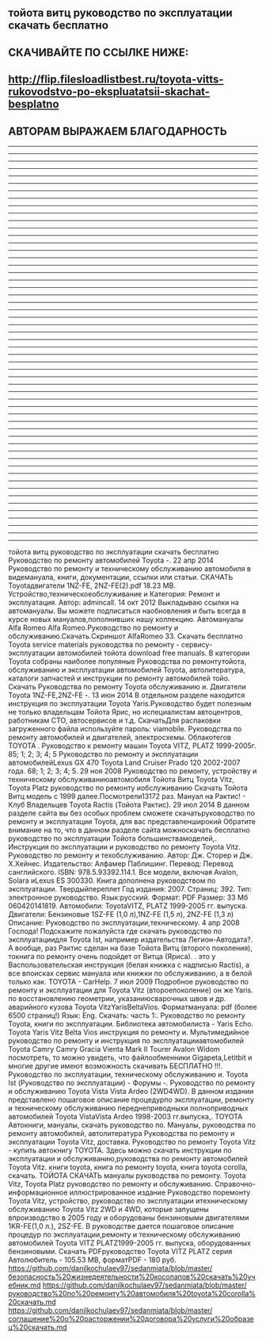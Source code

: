 тойота витц руководство по эксплуатации скачать бесплатно
--------------------------------------------------
СКАЧИВАЙТЕ ПО ССЫЛКЕ НИЖЕ:
--------------------------------------------------
http://flip.filesloadlistbest.ru/toyota-vitts-rukovodstvo-po-ekspluatatsii-skachat-besplatno
--------------------------------------------------
АВТОРАМ ВЫРАЖАЕМ БЛАГОДАРНОСТЬ
--------------------------------------------------
--------------------------------------------------
--------------------------------------------------
--------------------------------------------------
--------------------------------------------------
--------------------------------------------------
--------------------------------------------------
--------------------------------------------------
--------------------------------------------------
--------------------------------------------------
--------------------------------------------------
--------------------------------------------------
--------------------------------------------------
--------------------------------------------------
--------------------------------------------------
--------------------------------------------------
--------------------------------------------------
--------------------------------------------------
--------------------------------------------------
--------------------------------------------------
--------------------------------------------------
--------------------------------------------------
--------------------------------------------------
--------------------------------------------------
--------------------------------------------------
--------------------------------------------------
--------------------------------------------------
--------------------------------------------------
--------------------------------------------------
--------------------------------------------------
--------------------------------------------------
--------------------------------------------------
--------------------------------------------------
--------------------------------------------------
--------------------------------------------------
--------------------------------------------------
--------------------------------------------------
--------------------------------------------------
--------------------------------------------------
--------------------------------------------------
--------------------------------------------------
--------------------------------------------------
--------------------------------------------------
--------------------------------------------------
--------------------------------------------------
--------------------------------------------------
--------------------------------------------------
--------------------------------------------------
--------------------------------------------------
--------------------------------------------------
--------------------------------------------------
--------------------------------------------------
--------------------------------------------------
--------------------------------------------------
--------------------------------------------------
тойота витц руководство по эксплуатации скачать бесплатно Руководство по ремонту автомобилей Toyota -. 22 апр 2014  Руководство по ремонту и техническому обслуживанию автомобиля в видемануала, книги, документации, ссылки или статьи.   СКАЧАТЬ  Toyotaдвигатели 1NZ-FE, 2NZ-FE(2).pdf 18.23 MB. Устройство,техническоеобслуживание и  Категория: Ремонт и эксплуатация. Автор: admincall. 14 окт 2012  Выкладываю ссылки на автомануалы. Вы можете подписаться наобновления  и быть всегда в курсе новых мануалов,пополнивших нашу коллекцию. Автомануалы Alfa Romeo Alfa Romeo.Руководство по ремонту и обслуживанию.Скачать.Cкриншот AlfaRomeo 33. Скачать бесплатно Toyota service materials руководства по ремонту - сервису- эксплуатации автомобилей тойота download free manuals. В категории Toyota собраны наиболее популяные Руководства по ремонтутойота, обслуживанию и эксплуатации автомобилей Toyota, автолитература, каталоги запчастей и инструкции по ремонту автомобилей тойо. Скачать Руководства по ремонту Toyota обслуживанию и. Двигатели Toyota 1NZ-FE,2NZ-FE -. 13 июн 2014  В отдельном разделе находится инструкция по эксплуатации Toyota Yaris.Руководство будет полезным не только владельцам Тойота Ярис, но испециалистам автоцентров, работникам СТО, автосервисов и т.д. СкачатьДля распаковки загруженного файла используйте пароль: viamobile. Руководства по ремонту автомобилей и двигателей, электросхемы.  Облакотегов  TOYOTA . Руководство к ремонту машин Toyota VITZ, PLATZ 1999-2005г. 85; 1; 2; 3; 4; 5  Руководство по ремонту и эксплуатации автомобилейLexus GX 470 Toyota Land Cruiser Prado 120 2002-2007 года. 68; 1; 2; 3; 4; 5. 29 ноя 2008  Руководство по ремонту, устройству и техническому обслуживаниюавтомобиля Тойота Витц Toyota Vitz, Toyota Platz руководство по ремонту иобслуживанию Скачать Тойота Витц модель с 1999 далее.Посмотрели13172 раз. Мануал на Рактис! - Клуб Владельцев Toyota Ractis (Тойота Рактис). 29 июл 2014  В данном разделе сайта вы без особых проблем сможете скачатьруководство по ремонту и эксплуатации Toyota, для вас представленширокий  Обратите внимание на то, что в данном разделе сайта можноскачать бесплатно руководство по эксплуатации Тойота большинствамоделей,. Инструкция по эксплуатации и руководство по ремонту Toyota Vitz. Руководство по ремонту и техобслуживанию. Автор: Дж. Сторер и Дж. Х.Хейнес. Издательство: Алфамер Паблишинг. Перевод: Перевод санглийского. ISBN: 978.5.93392.114.1. Все модели, включая Avalon, Solara иLexus ES 300330. Книга дополнена руководством по эксплуатации. Твердыйпереплет
Год издания: 2007. Страниц: 392. Тип: электронное руководство. Язык:русский. Формат: PDF Размер: 33 Мб 060420141819. Автомобили: ToyotaVITZ, PLATZ 1999-2005 гг. выпуска. Двигатели: Бензиновые 1SZ-FE (1,0 л),1NZ-FE (1,5 л), 2NZ-FE (1,3 л) Описание: Руководство по эксплуатации,техническому. 4 апр 2008  Господа! Подскажите пожалуйста где скачать руководство по эксплуатациидля Toyota Ist, например издательства Легион-Автодата?. А вообще, раз Рактис сделан на базе Тойота Витц (второго поколения), токнига по ремонту очень подойдет от Витца (Яриса). . это у Васпользовательская инструкция (белая книжка с надписью Ractis), а все впоисках сервис мануала или книжки по обслуживанию, а в белой только как. TOYOTA - CarHelp. 7 июл 2009  Подробное руководство по ремонту и эксплуатации для Toyota Vitz (второепоколение) он же Yaris.  по восстановлению геометрии, указаниюсварочных швов и др. аварийного кузова Toyota VitzYarisBeltaVios. Форматмануала: pdf (более 6500 страниц!) Язык: Eng. Скачать: часть 1:. Руководство по ремонту Toyota, книги по эксплуатации. Библиотека автомобилиста - Yaris  Echo. Toyota Yaris Vitz Belta Vios инструкция по ремонту и. Мультимедийное руководство по ремонту и инструкция по эксплуатацииавтомобилей Toyota Camry  Camry Gracia  Vienta  Mark II Tourer  Avalon Widom  посмотреть, то можно увидеть, что файлообменники Gigapeta,Letitbit и многие другие имеют возможность скачивать БЕСПЛАТНО !!!. Руководство по эксплуатации, техническому обслуживанию и. Toyota Ist (Руководство по эксплуатации) - Форумы -. Руководство по ремонту и обслуживанию Toyota Vista  Vista Ardeo (2WD4WD). В данном издании представлено пошаговое описание процедурпо эксплуатации, ремонту и техническому обслуживанию переднеприводныхи полноприводных автомобилей Toyota VistaVista Ardeo 1998-2003 гг.выпуска,. TOYOTA  Автокниги, мануалы, скачать руководство по. Мануалы, руководства по ремонту автомобилей, автолитература
Руководства по ремонту и эксплуатации Toyota Vitz, доставка. Руководство по ремонту Toyota Vitz - купить автокнигу TOYOTA. Здесь можно скачать инструкции по эксплуатации и обслуживанию,руководства по ремонту автомобилей Toyota Vitz. книги toyota, книга по ремонту toyota, книга toyota corolla, скачать. ТОЙОТА СКАЧАТЬ мануалы руководства по ремонту. Toyota Vitz, Toyota Platz руководство по ремонту и обслуживанию. Справочно-информационное иллюстрированное издание Руководство поремонту Toyota Vitz, устройство, руководство по эксплуатации итехническому обслуживанию Toyota Vitz 2WD и 4WD, которые запущены впроизводство в 2005 году и оборудованы бензиновыми двигателями 1KR-FE(1,0 л.), 2SZ-FE. В руководстве дается пошаговое описание процедур по эксплуатации,ремонту и техническому обслуживанию автомобилей Toyota VITZ  PLATZ1999-2005 гг. выпуска, оборудованных бензиновыми.  Скачать PDFруководство Toyota VITZ  PLATZ серия Автолюбитель - 105.53 MB, форматPDF - 180 руб.
https://github.com/danilkochulaev97/sedanmiata/blob/master/безопасность%20жизнедеятельности%20косолапов%20скачать%20учебник.md
https://github.com/danilkochulaev97/sedanmiata/blob/master/руководство%20по%20ремонту%20автомобиля%20toyota%20corolla%20скачать.md
https://github.com/danilkochulaev97/sedanmiata/blob/master/соглашение%20о%20расторжении%20договора%20услуги%20образец%20скачать.md